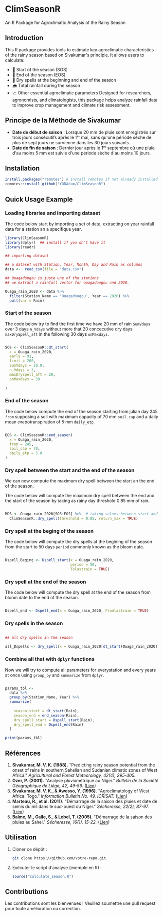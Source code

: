 # ClimSeasonR
An R Package for Agroclimatic Analysis of the Rainy Season

## Introduction

This R package provides tools to estimate key agroclimatic characteristics of the rainy season based on Sivakumar's principle. It allows users to calculate:

- 📅 Start of the season (SOS)
- 📅 End of the season (EOS)
- 🌵 Dry spells at the beginning and end of the season
- 🌧️ Total rainfall during the season
- 📈 Other essential agroclimatic parameters
Designed for researchers, agronomists, and climatologists, this package helps analyze rainfall data to improve crop management and climate risk assessment.

## Principe de la Méthode de Sivakumar

- **Date de début de saison** : Lorsque 20 mm de pluie sont enregistrés sur trois jours consécutifs après le 1ᵉʳ mai, sans qu'une période sèche de plus de sept jours ne survienne dans les 30 jours suivants.
- **Date de fin de saison** : Dernier jour après le 1ᵉʳ septembre où une pluie d'au moins 5 mm est suivie d'une période sèche d'au moins 10 jours.

## Installation

```R
install.packages("remotes") # Install remotes if not already installed 
remotes::install_github("YODAdam/ClimSeasonR")

````
## Quick Usage Example

### Loading libraries and importing dataset

The code below start by importing a set of data, extracting on year rainfall data for a station an a specifique year.

```r
library(ClimSeasonR)
library(dplyr)  ## install if you dn't have it
library(readr)

## importing dataset

## a dataset with Station, Year, Month, Day and Rain as columns
data <-  read_csv(file = "data.csv")

## Ouagadougou is juste une of the stations
## we extract a rainfall vector for ouagadougou and 2020.

Ouaga_rain_2020 <- data %>% 
  filter(Station_Name == 'Ouagadougou', Year == 2020) %>% 
  pull(var = Rain)

```
### Start of the season

The code below try to find the first time we have 20 mm of rain `SumVdays` over 3 days `n_Vdays` without more that 20 concecutive dry days `maxDrySpell_aft` in the following  30 days `onMaxdays`.
```r

SOS <- ClimSeasonR::dt_start(
  x = Ouaga_rain_2020, 
  early = 91, 
  limit = 200, 
  SumVdays = 20.0, 
  n_Vdays = 3, 
  maxDrySpell_aft = 20, 
  onMaxdays = 30
  
)

```


### End of the season

The code below compute the end of the season starting from julian day 245 `from` supposing a soil with maximum capacity of 70 mm `soil_cap` and a daily mean evapotranspiration of 5 mm `daily_etp`.

```r

EOS <- ClimSeasonR::end_season(
  x = Ouaga_rain_2020, 
  from = 245, 
  soil_cap = 70, 
  daily_etp = 5.0
)

```

### Dry spell between the start and the end of the season

We can now compute the maximum dry spell between the start an the end of the season.

The code below will compute the maximum dry spell between the end and the start of the season by taking as rainy day threshold 0.85 mm of rain.

```r

MDS <- Ouaga_rain_2020[SOS:EOS] %>%  # taking values between start and end
  ClimSeasonR::dry_spell(threshold = 0.85, return_max = TRUE)

```

### Dry spell at the beging of the season

The code below will compute the dry spells at the begining of the season from the start to 50 days `period` commonly known as the bloom date.

```r

Dspell_Beging <- Dspell_start(x = Ouaga_rain_2020, 
                              period = 50, 
                              Tolastrain = TRUE)

```
### Dry spell at the end of the season

The code below will compute the dry spell at the end of the season from bloom date to the end of the season.

```r

Dspell_end <- Dspell_end(x = Ouaga_rain_2020, Fromlastrain = TRUE)

```
### Dry spells in the season

```r

## all dry spells in the season

all_Dspells <- dry_spell(x = Ouaga_rain_2020[dt_start(Ouaga_rain_2020):end_season(Ouaga_rain_2020)], return_max = FALSE)

```
### Combine all that with `dplyr` functions

Now we will try to compute all parameters for everystation and every years at once using `group_by` and `summarize` from `dplyr`.

```r

params_tbl <- 
  data %>% 
  group_by(Station_Name, Year) %>% 
  summarize(
    
    season_start = dt_start(Rain),
    season_end = end_season(Rain),
    dry_spell_start = Dspell_start(Rain),
    dry_spell_end = Dspell_end(Rain)
  )

print(params_tbl)

```

## Références

1. **Sivakumar, M. V. K. (1988).** "Predicting rainy season potential from the onset of rains in southern Sahelian and Sudanian climatic zones of West Africa." *Agricultural and Forest Meteorology, 42(4), 295-305.*
2. **Ozer, P. (2001).** "Analyse pluviométrique au Niger." *Bulletin de la Société Géographique de Liège, 42, 49-59.* ([Lien](https://orbi.uliege.be/bitstream/2268/16133/1/OZER_NIAMEY1.pdf))
3. **Sivakumar, M. V. K., & Awesso, Y. (1996).** "Agroclimatology of West Africa: Togo." *Information Bulletin No. 49, ICRISAT.* ([Lien](https://climatology.edpsciences.org/articles/climat/full_html/2010/01/climat20107p89/climat20107p89.html))
4. **Marteau, R., et al. (2011).** "Démarrage de la saison des pluies et date de semis du mil dans le sud-ouest du Niger." *Sécheresse, 22(2), 87-97.* ([Lien](https://horizon.documentation.ird.fr/exl-doc/pleins_textes/divers16-04/010051275.pdf))
5. **Balme, M., Galle, S., & Lebel, T. (2005).** "Démarrage de la saison des pluies au Sahel." *Sécheresse, 16(1), 15-22.* ([Lien](https://iri.columbia.edu/~ousmane/print/Onset/BalmeGalleLebel05_Secheresse.pdf))

## Utilisation

1. Cloner ce dépôt :
   ```bash
   git clone https://github.com/votre-repo.git
   ```
2. Exécuter le script d'analyse (exemple en R) :
   ```r
   source("calculate_season.R")
   ```

## Contributions
Les contributions sont les bienvenues ! Veuillez soumettre une pull request pour toute amélioration ou correction.

